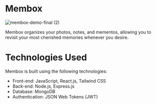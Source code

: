 # Membox
![membox-demo-final (2)](https://github.com/andy-mtng/membox/assets/104605803/52d05290-ddbf-4bd8-8b11-c62cae987e72)

Membox organizes your photos, notes, and mementos, allowing you to revisit your most cherished memories whenever you desire.

 # Technologies Used 
Membox is built using the following technologies:

* Front-end: JavaScript, React.js, Tailwind CSS
* Back-end: Node.js, Express.js
* Database: MongoDB
* Authentication: JSON Web Tokens (JWT)
